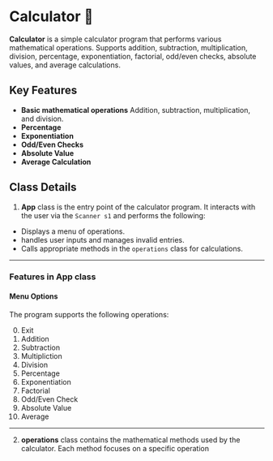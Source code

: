# Calculator 🧮
**Calculator** is a simple calculator program that performs various mathematical operations. Supports addition, subtraction, multiplication, division, percentage, exponentiation, factorial, odd/even checks, absolute values, and average calculations.

## Key Features
- **Basic mathematical operations** Addition, subtraction, multiplication, and  division.
- **Percentage**
- **Exponentiation**
- **Odd/Even Checks**
- **Absolute Value**
- **Average Calculation**

## Class Details

1. **App** class is the entry point of the calculator program. It interacts with the user via the `Scanner s1`  and performs the following:
- Displays a menu of operations.
- handles user inputs and manages invalid entries.
- Calls appropriate methods in the `operations` class for calculations.
---
### **Features in App class**
####  **Menu Options**
The program supports the following operations:

0. Exit
1. Addition
2. Subtraction
3. Multipliction
4. Division
5. Percentage
6. Exponentiation
7. Factorial
8. Odd/Even Check
9. Absolute Value
10. Average

---


2. **operations** class contains the mathematical methods used by the calculator. Each method focuses on a specific operation



<!--stackedit_data:
eyJoaXN0b3J5IjpbMTIxMzE5OTExNCwtMTk3Mzk4Mjk0MSwxMT
gxNDk4ODY1LC00NDYzMTkxNDIsMjA0MjI3OTIwOSw0MjQ1NjI5
MDRdfQ==
-->
